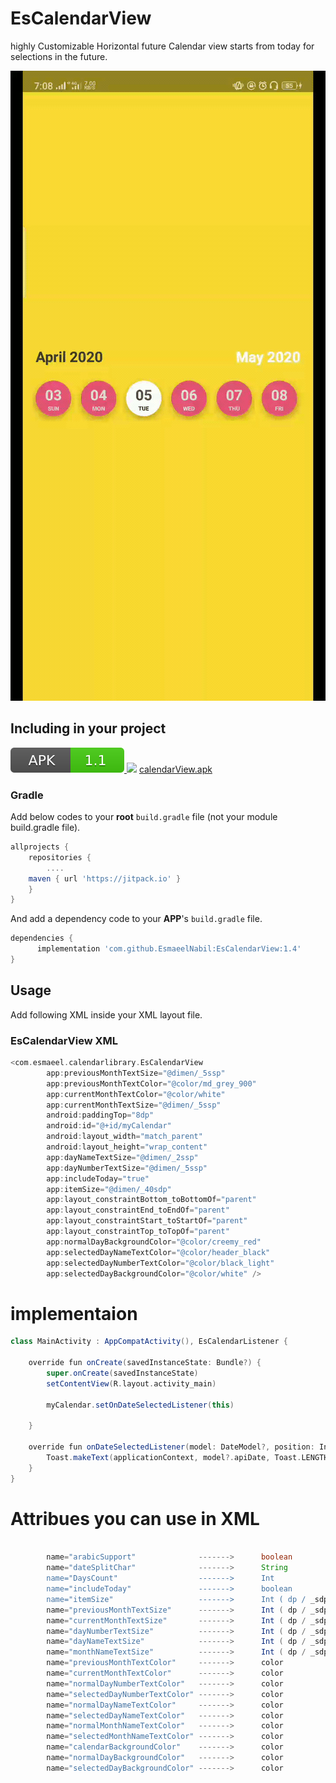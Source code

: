 # EsCalendarView
highly Customizable Horizontal future Calendar view starts from today for selections in the future.

![sample.gif](git-assets/sample.gif)

## Including in your project
[![Download](git-assets/download.svg) ](git-assets/calendarView.apk)
[![](https://jitpack.io/v/EsmaeelNabil/EsCalendarView.svg)](https://jitpack.io/#EsmaeelNabil/EsCalendarView)
[calendarView.apk](git-assets/calendarView.apk)
### Gradle 
Add below codes to your **root** `build.gradle` file (not your module build.gradle file).
```gradle
allprojects {
    repositories {
    	....
	maven { url 'https://jitpack.io' }
    }
}
```
And add a dependency code to your **APP**'s `build.gradle` file.
```gradle
dependencies {
	  implementation 'com.github.EsmaeelNabil:EsCalendarView:1.4'
}
```

## Usage

Add following XML inside your XML layout file.

### EsCalendarView XML

```gradle
<com.esmaeel.calendarlibrary.EsCalendarView
        app:previousMonthTextSize="@dimen/_5ssp"
        app:previousMonthTextColor="@color/md_grey_900"
        app:currentMonthTextColor="@color/white"
        app:currentMonthTextSize="@dimen/_5ssp"
        android:paddingTop="8dp"
        android:id="@+id/myCalendar"
        android:layout_width="match_parent"
        android:layout_height="wrap_content"
        app:dayNameTextSize="@dimen/_2ssp"
        app:dayNumberTextSize="@dimen/_5ssp"
        app:includeToday="true"
        app:itemSize="@dimen/_40sdp"
        app:layout_constraintBottom_toBottomOf="parent"
        app:layout_constraintEnd_toEndOf="parent"
        app:layout_constraintStart_toStartOf="parent"
        app:layout_constraintTop_toTopOf="parent"
        app:normalDayBackgroundColor="@color/creemy_red"
        app:selectedDayNameTextColor="@color/header_black"
        app:selectedDayNumberTextColor="@color/black_light"
        app:selectedDayBackgroundColor="@color/white" />

```

# implementaion

```gradle
class MainActivity : AppCompatActivity(), EsCalendarListener {

    override fun onCreate(savedInstanceState: Bundle?) {
        super.onCreate(savedInstanceState)
        setContentView(R.layout.activity_main)

        myCalendar.setOnDateSelectedListener(this)

    }

    override fun onDateSelectedListener(model: DateModel?, position: Int) {
        Toast.makeText(applicationContext, model?.apiDate, Toast.LENGTH_LONG).show();
    }
}
```

# Attribues you can use in XML
```gradle

        name="arabicSupport"              ------->      boolean           : for supporting arabic & Rtl or not : default = true
        name="dateSplitChar"              ------->      String            : ( -, /, any char ) to change the date splitter
        name="DaysCount"                  ------->      Int
        name="includeToday"               ------->      boolean           : show today at first : default = false
        name="itemSize"                   ------->      Int ( dp / _sdp ) : Circle size of the item
        name="previousMonthTextSize"      ------->      Int ( dp / _sdp ) 
        name="currentMonthTextSize"       ------->      Int ( dp / _sdp )
        name="dayNumberTextSize"          ------->      Int ( dp / _sdp )
        name="dayNameTextSize"            ------->      Int ( dp / _sdp )
        name="monthNameTextSize"          ------->      Int ( dp / _sdp )    
        name="previousMonthTextColor"     ------->      color
        name="currentMonthTextColor"      ------->      color
        name="normalDayNumberTextColor"   ------->      color
        name="selectedDayNumberTextColor" ------->      color
        name="normalDayNameTextColor"     ------->      color
        name="selectedDayNameTextColor"   ------->      color
        name="normalMonthNameTextColor"   ------->      color
        name="selectedMonthNameTextColor" ------->      color
        name="calendarBackgroundColor"    ------->      color
        name="normalDayBackgroundColor"   ------->      color
        name="selectedDayBackgroundColor" ------->      color
```  
